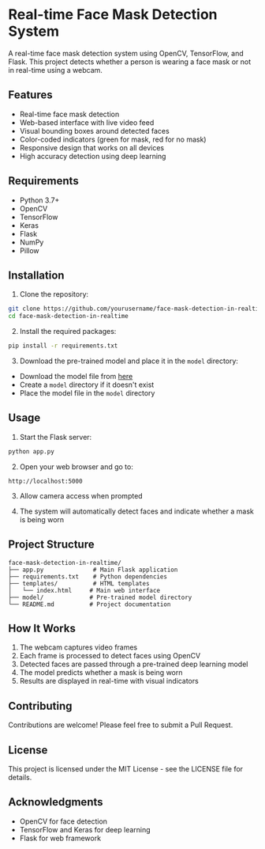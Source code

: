 # Real-time Face Mask Detection System

A real-time face mask detection system using OpenCV, TensorFlow, and Flask. This project detects whether a person is wearing a face mask or not in real-time using a webcam.

## Features

- Real-time face mask detection
- Web-based interface with live video feed
- Visual bounding boxes around detected faces
- Color-coded indicators (green for mask, red for no mask)
- Responsive design that works on all devices
- High accuracy detection using deep learning

## Requirements

- Python 3.7+
- OpenCV
- TensorFlow
- Keras
- Flask
- NumPy
- Pillow

## Installation

1. Clone the repository:

```bash
git clone https://github.com/yourusername/face-mask-detection-in-realtime.git
cd face-mask-detection-in-realtime
```

2. Install the required packages:

```bash
pip install -r requirements.txt
```

3. Download the pre-trained model and place it in the `model` directory:

- Download the model file from [here](link-to-model)
- Create a `model` directory if it doesn't exist
- Place the model file in the `model` directory

## Usage

1. Start the Flask server:

```bash
python app.py
```

2. Open your web browser and go to:

```
http://localhost:5000
```

3. Allow camera access when prompted

4. The system will automatically detect faces and indicate whether a mask is being worn

## Project Structure

```
face-mask-detection-in-realtime/
├── app.py              # Main Flask application
├── requirements.txt    # Python dependencies
├── templates/          # HTML templates
│   └── index.html     # Main web interface
├── model/             # Pre-trained model directory
└── README.md          # Project documentation
```

## How It Works

1. The webcam captures video frames
2. Each frame is processed to detect faces using OpenCV
3. Detected faces are passed through a pre-trained deep learning model
4. The model predicts whether a mask is being worn
5. Results are displayed in real-time with visual indicators

## Contributing

Contributions are welcome! Please feel free to submit a Pull Request.

## License

This project is licensed under the MIT License - see the LICENSE file for details.

## Acknowledgments

- OpenCV for face detection
- TensorFlow and Keras for deep learning
- Flask for web framework
